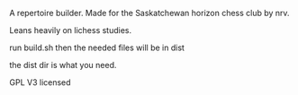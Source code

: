 A repertoire builder. Made for the Saskatchewan horizon chess club by nrv.

Leans heavily on lichess studies.

run build.sh then the needed files will be in dist

the dist dir is what you need.

GPL V3 licensed


